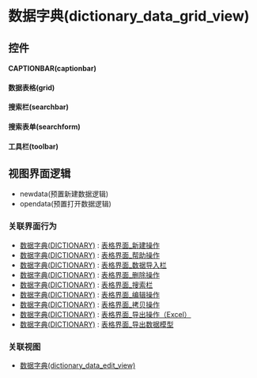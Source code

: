 # 数据字典(dictionary_data_grid_view)  <!-- {docsify-ignore-all} -->



## 控件
#### CAPTIONBAR(captionbar)
#### 数据表格(grid)
#### 搜索栏(searchbar)
#### 搜索表单(searchform)
#### 工具栏(toolbar)

## 视图界面逻辑
  * newdata(预置新建数据逻辑)
  * opendata(预置打开数据逻辑)


### 关联界面行为
  * [数据字典(DICTIONARY)](module/Base/dictionary_data) : [表格界面_新建操作](module/Base/dictionary_data#界面行为)
  * [数据字典(DICTIONARY)](module/Base/dictionary_data) : [表格界面_帮助操作](module/Base/dictionary_data#界面行为)
  * [数据字典(DICTIONARY)](module/Base/dictionary_data) : [表格界面_数据导入栏](module/Base/dictionary_data#界面行为)
  * [数据字典(DICTIONARY)](module/Base/dictionary_data) : [表格界面_删除操作](module/Base/dictionary_data#界面行为)
  * [数据字典(DICTIONARY)](module/Base/dictionary_data) : [表格界面_搜索栏](module/Base/dictionary_data#界面行为)
  * [数据字典(DICTIONARY)](module/Base/dictionary_data) : [表格界面_编辑操作](module/Base/dictionary_data#界面行为)
  * [数据字典(DICTIONARY)](module/Base/dictionary_data) : [表格界面_拷贝操作](module/Base/dictionary_data#界面行为)
  * [数据字典(DICTIONARY)](module/Base/dictionary_data) : [表格界面_导出操作（Excel）](module/Base/dictionary_data#界面行为)
  * [数据字典(DICTIONARY)](module/Base/dictionary_data) : [表格界面_导出数据模型](module/Base/dictionary_data#界面行为)

### 关联视图
  * [数据字典(dictionary_data_edit_view)](app/view/dictionary_data_edit_view)

<script>
 const { createApp } = Vue
  createApp({
    data() {
      return {

      }
    }
  }).use(ElementPlus).mount('#app')
</script>